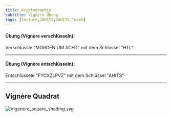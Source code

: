 ```yaml
---
title: Kryptographie
subtitle: Vignère Übung
tags: [lecture,2AHITS,2AHITS_Teach]
---
```


#### **Übung (Vignère verschlüsseln):**

Verschlüssle "MORGEN UM ACHT" mit dem Schlüssel "HTL"



---

#### **Übung (Vignère entschlüsseln):**

Entschlüssele "FYCXZLPVZ" mit dem Schlüssel "AHITS"

---



## Vignère Quadrat

![Vigenère_square_shading.svg](fig/Vigenère_square_shading.svg.png)



#### 